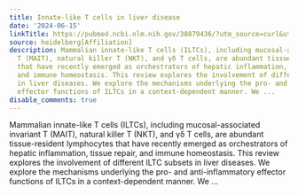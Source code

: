 ```yaml
---
title: Innate-like T cells in liver disease
date: '2024-06-15'
linkTitle: https://pubmed.ncbi.nlm.nih.gov/38879436/?utm_source=curl&utm_medium=rss&utm_campaign=pubmed-2&utm_content=1FakS-2QOkCT8HsMOQP1bCRQ4YzyumYOmxmF0moLsQ3dFB1E9V&fc=20220326224207&ff=20240616180959&v=2.18.0.post9+e462414
source: heidelberg[Affiliation]
description: Mammalian innate-like T cells (ILTCs), including mucosal-associated invariant
  T (MAIT), natural killer T (NKT), and γδ T cells, are abundant tissue-resident lymphocytes
  that have recently emerged as orchestrators of hepatic inflammation, tissue repair,
  and immune homeostasis. This review explores the involvement of different ILTC subsets
  in liver diseases. We explore the mechanisms underlying the pro- and anti-inflammatory
  effector functions of ILTCs in a context-dependent manner. We ...
disable_comments: true
---
```

Mammalian innate-like T cells (ILTCs), including mucosal-associated invariant T (MAIT), natural killer T (NKT), and γδ T cells, are abundant tissue-resident lymphocytes that have recently emerged as orchestrators of hepatic inflammation, tissue repair, and immune homeostasis. This review explores the involvement of different ILTC subsets in liver diseases. We explore the mechanisms underlying the pro- and anti-inflammatory effector functions of ILTCs in a context-dependent manner. We ...